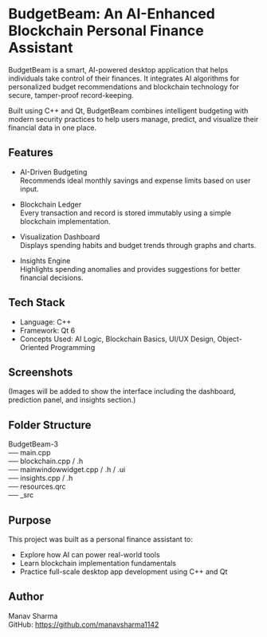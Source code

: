 # BudgetBeam: An AI-Enhanced Blockchain Personal Finance Assistant

BudgetBeam is a smart, AI-powered desktop application that helps individuals take control of their finances. It integrates AI algorithms for personalized budget recommendations and blockchain technology for secure, tamper-proof record-keeping.

Built using C++ and Qt, BudgetBeam combines intelligent budgeting with modern security practices to help users manage, predict, and visualize their financial data in one place.

## Features

- AI-Driven Budgeting  
  Recommends ideal monthly savings and expense limits based on user input.

- Blockchain Ledger  
  Every transaction and record is stored immutably using a simple blockchain implementation.

- Visualization Dashboard  
  Displays spending habits and budget trends through graphs and charts.

- Insights Engine  
  Highlights spending anomalies and provides suggestions for better financial decisions.

## Tech Stack

- Language: C++  
- Framework: Qt 6  
- Concepts Used: AI Logic, Blockchain Basics, UI/UX Design, Object-Oriented Programming

## Screenshots

(Images will be added to show the interface including the dashboard, prediction panel, and insights section.)

## Folder Structure

BudgetBeam-3  
── main.cpp  
── blockchain.cpp / .h  
── mainwindowwidget.cpp / .h / .ui  
── insights.cpp / .h  
── resources.qrc  
── _src

## Purpose

This project was built as a personal finance assistant to:  
- Explore how AI can power real-world tools  
- Learn blockchain implementation fundamentals  
- Practice full-scale desktop app development using C++ and Qt


## Author

Manav Sharma  
GitHub: https://github.com/manavsharma1142
